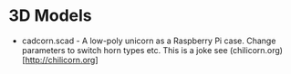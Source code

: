 # 3D Models

* cadcorn.scad - A low-poly unicorn as a Raspberry Pi case. Change parameters to switch horn types etc. This is a joke see (chilicorn.org)[http://chilicorn.org]

